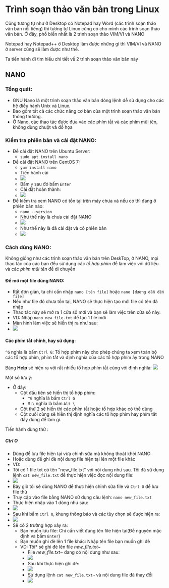 # Trình soạn thảo văn bản trong Linux

Cũng tương tự như ở Desktop có Notepad hay Word (các trình soạn thảo văn bản nổi tiếng) thì tương tự Linux cũng có cho mình các trình soạn thảo văn bản. Ở đây, phổ biến nhất là 2 trình soạn thảo VIM/VI và NANO

Notepad hay Notepad++ ở Desktop làm được những gì thì VIM/VI và NANO ở server cũng sẽ làm được như thế.

Ta tiến hành đi tìm hiểu chi tiết về 2 trình soạn thảo văn bản này

## NANO
### Tổng quát:
- GNU Nano là một trình soạn thảo văn bản dòng lệnh dễ sử dụng cho các hệ điều hành Unix và Linux. 
- Bao gồm tất cả các chức năng cơ bản của một trình soạn thảo văn bản thông thường.
- Ở Nano, các thao tác được đưa vào các phím tắt và các phím mũi tên, không dùng chuột và đồ họa
### Kiểm tra phiên bản và cài đặt NANO:
- Để cài đặt NANO trên Ubuntu Server:
  - `sudo apt install nano`
- Để cài đặt NANO trên CentOS 7:
  - `yum install nano`
  - Tiến hành cài
  - ![](/Anh/Screenshot_147.png)
  - Bấm `y` sau đó bấm `Enter`
  - Cài đặt hoàn thành:
  - ![](/Anh/Screenshot_148.png)
- Để kiểm tra xem NANO có tồn tại trên máy chưa và nếu có thì đang ở phiên bản nào:
  - `nano --version`
  - Như thế này là chưa cài đặt NANO
  - ![](/Anh/Screenshot_146.png)
  - Như thế này là đã cài đặt và có phiên bản
  - ![](/Anh/Screenshot_149.png)

### Cách dùng NANO:
Không giống như các trình soạn thảo văn bản trên DeskTop, ở NANO, mọi thao tác của các bạn đều sử dụng các *tổ hợp phím* để làm việc với dữ liệu và các *phím mũi tên* để di chuyển
#### Để mở một file dùng NANO:
- Rất đơn giản, ta chỉ cần nhập `nano [tên file]` hoặc `nano [đường dẫn đến file]`
- Nếu như file đó chưa tồn tại, NANO sẽ thực hiện tạo mới file có tên đã nhập
- Thao tác này sẽ mở ra 1 cửa sổ mới và bạn sẽ làm việc trên cửa sổ này.
- VD: Nhập `nano new_file.txt` để tạo 1 file mới 
- Màn hình làm việc sẽ hiển thị ra như sau:
- ![](/Anh/Screenshot_150.png)
#### Các phím tắt chính, hay sử dụng:
`^G` nghĩa là bấm `Ctrl G`: Tổ hợp phím này cho phép chúng ta xem toàn bộ các tổ hợp phím, phím tắt và định nghĩa của các tổ hợp phím ấy trong NANO

Bảng **Help** sẽ hiện ra với rất nhiều tổ hợp phím tắt cùng với định nghĩa:
![](/Anh/Screenshot_151.png)

Một số lưu ý:
- Ở đây:
  - Cột đầu tiên sẽ hiển thị tổ hợp phím:
    - `^G` nghĩa là bấm `Ctrl G`
    - `M-\` nghĩa là bấm `Alt \`
  - Cột thứ 2 sẽ hiển thị các phím tắt hoặc tổ hợp khác có thể dùng
  - Cột cuối cùng sẽ hiển thị định nghĩa các tổ hợp phím hay phím tắt đấy dùng để làm gì.
  
Tiến hành dùng thử :

##### Ctrl O
- Dùng để lưu file hiện tại vừa chỉnh sửa mà không thoát khỏi NANO
- Hoặc dùng để ghi đè nội dung file hiện tại lên một file khác 
- VD:
- Tôi có 1 file txt có tên "new_file.txt" với nội dung như sau. Tôi đã sử dụng lệnh `cat new_file.txt` để thực hiện việc đọc nội dung file:
- ![](/Anh/Screenshot_153.png)
- Bây giờ tôi sẽ dùng NANO để thực hiện chỉnh sửa file và `Ctrl O` để lưu file thử
- Truy cập vào file bằng NANO sử dụng câu lệnh: `nano new_file.txt`
- Thực hiện nhập vào 1 dòng như sau:
- ![](/Anh/Screenshot_154.png)
- Sau khi bấm `Ctrl O`, khung thông báo và các tùy chọn sẽ được hiện ra:
- ![](/Anh/Screenshot_155.png)
- Sẽ có 2 trường hợp xảy ra:
  - Bạn muốn lưu file: Chỉ cần viết đúng tên file hiện tại(Để nguyên mặc định và bấm `Enter`)
  - Bạn muốn ghi đè lên 1 file khác: Nhập tên file bạn muốn ghi đè
  - VD: Tôi* sẽ ghi đè lên file *new_file.txt~*
    - File *new_file.txt~* đang có nội dung như sau:  
    - ![](/Anh/Screenshot_152.png)
    - Sau khi thực hiện ghi đè:
    - ![](/Anh/Screenshot_156.png)
    - Sử dụng lệnh `cat new_file.txt~` và nội dung file đã thay đổi 
    - ![](/Anh/Screenshot_157.png)